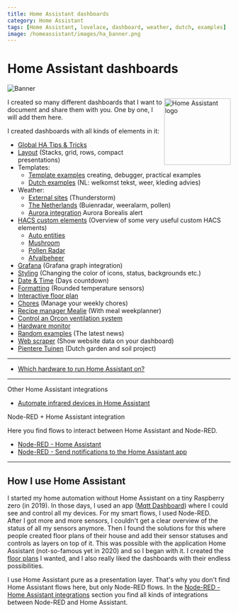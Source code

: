 ```yaml
---
title: Home Assistant dashboards
category: Home Assistant
tags: [Home Assistant, lovelace, dashboard, weather, dutch, examples]
image: /homeassistant/images/ha_banner.png
---
```

# Home Assistant dashboards

![Banner](images/ha_banner.png)

<img style="float:right;height:150px" src="images/home_assistant_logo.png" alt="Home Assistant logo" >

I created so many different dashboards that I want to document and share them with you.
One by one, I will add them here.

I created dashboards with all kinds of elements in it:
* [Global HA Tips & Tricks](homeassistant_tips_tricks)
* [Layout](homeassistant_dashboard_layout) (Stacks, grid, rows, compact presentations)
* Templates:
  * [Template examples](homeassistant_templates) creating, debugger, practical examples 
  * [Dutch examples](homeassistant_dashboard_templates_nl) (NL: welkomst tekst, weer, kleding advies)
* Weather:
  * [External sites](homeassistant_dashboard_weather) (Thunderstorm)
  * [The Netherlands](homeassistant_dashboard_weather_nl) (Buienradar, weeralarm, pollen)
  * [Aurora integration](homeassistant_aurora) Aurora Borealis alert
* [HACS custom elements](homeassistant_dashboard_hacs) (Overview of some very useful custom HACS elements)
  * [Auto entities](homeassistant_dashboard_card_auto-entities)
  * [Mushroom](homeassistant_dashboard_card_mushroom)
  * [Pollen Radar](homeassistant_hacs_kleenex.md)
  * [Afvalbeheer](homeassistant_hacs_afvalbeheer)
* [Grafana](homeassistant_dashboard_grafana) (Grafana graph integration)
* [Styling](homeassistant_dashboard_styling) (Changing the color of icons, status, backgrounds etc.)
* [Date & Time](homeassistant_dashboard_date_time) (Days countdown)
* [Formatting](homeassistant_dashboard_formatting) (Rounded temperature sensors)
* [Interactive floor plan](homeassistant_dashboard_floorplan)
* [Chores](homeassistant_dashboard_chores) (Manage your weekly chores)
* [Recipe manager Mealie](homeassistant_dashboard_mealie) (With meal weekplanner)
* [Control an Orcon ventilation system](../esphome/orcon_mechanic_ventilation)
* [Hardware monitor](homeassistant_hardware_monitor)
* [Random examples](homeassistant_dashboard_examples) (The latest news)
* [Web scraper](homeassistant_web_scraper) (Show website data on your dashboard)
* [Pientere Tuinen](homeassistant_dashboard_pientere_tuinen) (Dutch garden and soil project)

---

* [Which hardware to run Home Assistant on?](homeassistant_hardware)

---
Other Home Assistant integrations

* [Automate infrared devices in Home Assistant](../zigbee/smart_infrared_transmitter_receiver)

Node-RED + Home Assistant integration

Here you find flows to interact between Home Assistant and Node-RED.

* [Node-RED - Home Assistant](node-red_home-assistant)
* [Node-RED - Send notifications to the Home Assistant app](node-red_home-assistant_notifications)


---
## How I use Home Assistant

I started my home automation without Home Assistant on a tiny Raspberry zero (in 2019). 
In those days, I used an app ([Mqtt Dashboard](https://play.google.com/store/apps/details?id=com.app.vetru.mqttdashboard)) where I could see and control all my devices. 
For my smart flows, I used Node-RED.  
After I got more and more sensors, I couldn't get a clear overview of the status of all my sensors anymore.
Then I found the solutions for this where people created floor plans of their house and add their sensor statuses and controls as layers on top of it. 
This was possible with the application Home Assistant (not-so-famous yet in 2020) and so I began with it. 
I created the [floor plans](homeassistant_dashboard_floorplan) I wanted, and I also really liked the dashboards with their endless possibilities.

I use Home Assistant pure as a presentation layer. That's why you don't find Home Assistant flows here, but only Node-RED flows.
In the [Node-RED - Home Assistant integrations](../node-red/node-red_home-assistant) section you find all kinds of integrations between Node-RED and Home Assistant.